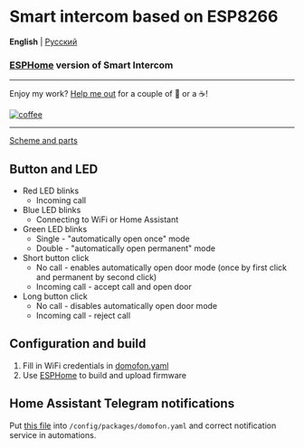 # Smart intercom based on ESP8266
**English** | [Русский](https://github.com/Anonym-tsk/smart-domofon/blob/master/esphome/README.md)

### [ESPHome](https://esphome.io/) version of Smart Intercom

---

Enjoy my work? [Help me out](http://yasobe.ru/na/esphome) for a couple of :beers: or a :coffee:!

[![coffee](https://www.buymeacoffee.com/assets/img/custom_images/black_img.png)](http://yasobe.ru/na/esphome)

---

[Scheme and parts](https://github.com/Anonym-tsk/smart-domofon/blob/master/README_EN.md)

## Button and LED
* Red LED blinks
    * Incoming call
* Blue LED blinks
    * Connecting to WiFi or Home Assistant
* Green LED blinks
    * Single - "automatically open once" mode
    * Double - "automatically open permanent" mode
* Short button click
    * No call - enables automatically open door mode (once by first click and permanent by second click)
    * Incoming call - accept call and open door
* Long button click
    * No call - disables automatically open door mode
    * Incoming call - reject call

## Configuration and build
1. Fill in WiFi credentials in [domofon.yaml](https://github.com/Anonym-tsk/smart-domofon/blob/master/esphome/domofon.yaml#L18)
2. Use [ESPHome](https://esphome.io) to build and upload firmware

## Home Assistant Telegram notifications

Put [this file](https://github.com/Anonym-tsk/smart-domofon/blob/master/esphome/homeassistant/domofon.yaml) into `/config/packages/domofon.yaml` and correct notification service in automations.
